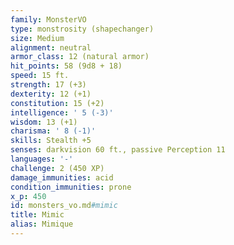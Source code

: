 ```yaml
---
family: MonsterVO
type: monstrosity (shapechanger)
size: Medium
alignment: neutral
armor_class: 12 (natural armor)
hit_points: 58 (9d8 + 18)
speed: 15 ft.
strength: 17 (+3)
dexterity: 12 (+1)
constitution: 15 (+2)
intelligence: ' 5 (-3)'
wisdom: 13 (+1)
charisma: ' 8 (-1)'
skills: Stealth +5
senses: darkvision 60 ft., passive Perception 11
languages: '-'
challenge: 2 (450 XP)
damage_immunities: acid
condition_immunities: prone
x_p: 450
id: monsters_vo.md#mimic
title: Mimic
alias: Mimique
---
```


